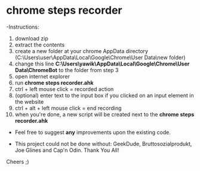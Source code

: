 # chrome steps recorder #

-Instructions:
1. download zip
2. extract the contents
3. create a new folder at your chrome AppData directory (C:\Users\user\AppData\Local\Google\Chrome\User Data\new folder)
4. change this line **C:\Users\yawik\AppData\Local\Google\Chrome\User Data\ChromeBot** to the folder from step 3
5. open internet explorer
6. run **chrome steps recorder.ahk**
7. ctrl + left mouse click = recorded action
8. (optional) enter text to the input box if you clicked on an input element in the website
9. ctrl + alt + left mouse click = end recording
10. when you're done, a new script will be created next to the **chrome steps recorder.ahk**

- Feel free to suggest **any** improvements upon the existing code.

- This project could not be done without: GeekDude, Bruttosozialprodukt, Joe Glines and Cap'n Odin. Thank You All!

Cheers ;)